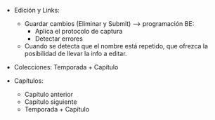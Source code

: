 - Edición y Links:
	- Guardar cambios (Eliminar y Submit) --> programación BE:
		- Aplica el protocolo de captura
		- Detectar errores
	- Cuando se detecta que el nombre está repetido, que ofrezca la posibilidad de llevar la info a editar.

- Colecciones: Temporada + Capítulo
- Capítulos:
	- Capítulo anterior
	- Capítulo siguiente
	- Temporada + Capítulo
